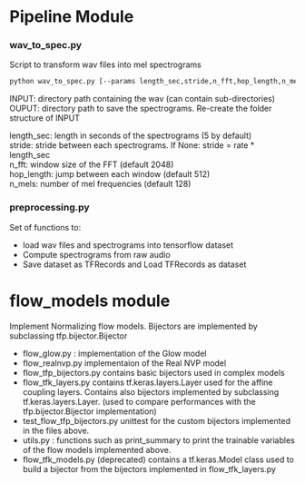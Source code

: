 # Pipeline Module

### wav_to_spec.py
Script to transform wav files into mel spectrograms
````bash
python wav_to_spec.py [--params length_sec,stride,n_fft,hop_length,n_mels] INPUT OUTPUT
````
INPUT: directory path containing the wav (can contain sub-directories)\
OUPUT: directory path to save the spectrograms. Re-create the folder structure of INPUT

length_sec: length in seconds of the spectrograms (5 by default)\
stride: stride between each spectrograms. If None: stride = rate * length_sec\
n_fft: window size of the FFT (default 2048)\
hop_length: jump between each window (default 512)\
n_mels: number of mel frequencies (default 128)


### preprocessing.py
Set of functions to:
- load wav files and spectrograms into tensorflow dataset
- Compute spectrograms from raw audio
- Save dataset as TFRecords and Load TFRecords as dataset


# flow_models module
Implement Normalizing flow models. Bijectors are implemented by subclassing tfp.bijector.Bijector

- flow_glow.py : implementation of the Glow model
- flow_realnvp.py implementaion of the Real NVP model
- flow_tfp_bijectors.py contains basic bijectors used in complex models
- flow_tfk_layers.py contains tf.keras.layers.Layer used for the affine coupling layers. Contains also bijectors implemented by subclassing tf.keras.layers.Layer. (used to compare performances with the tfp.bijector.Bijector implementation)
- test_flow_tfp_bijectors.py unittest for the custom bijectors implemented in the files above.
- utils.py : functions such as print_summary to print the trainable variables of the flow models implemented above.
- flow_tfk_models.py (deprecated) contains a tf.keras.Model class used to build a bijector from the bijectors implemented in flow_tfk_layers.py

